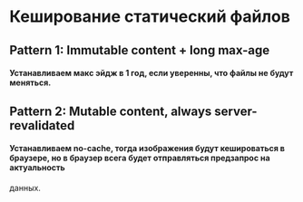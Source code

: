 # Кеширование статический файлов
## Pattern 1: Immutable content + long max-age
#### Устанавливаем макс эйдж в 1 год, если уверенны, что файлы не будут меняться.
## Pattern 2: Mutable content, always server-revalidated
#### Устанавливаем no-cache, тогда изображения будут кешироваться в браузере, но в браузер всега будет отправляться предзапрос на актуальность
данных.
